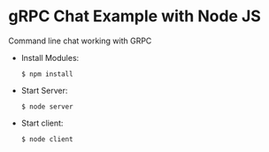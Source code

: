 # gRPC Chat Example with Node JS

Command line chat working with GRPC

- Install Modules:

    ``$ npm install``

- Start Server:

    ``$ node server``

- Start client:

    ``$ node client``
